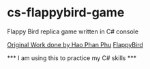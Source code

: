 # cs-flappybird-game

Flappy Bird replica game written in C# console

[Original Work done by Hao Phan Phu](https://github.com/hao-phan-cs)
[FlappyBird](https://github.com/hao-phan-cs/cs-flappybird-game)

*** I am using this to practice my C# skills ***
